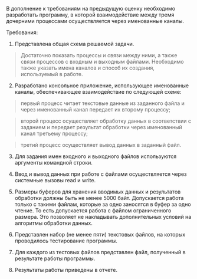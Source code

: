 В дополнение к требованиям на предыдущую оценку необходимо разработать программу, в которой взаимодействие между тремя дочерними процессами осуществляется через именованные каналы.

Требования:

1. Представлена общая схема решаемой задачи. 

> Достаточно показать процессы и связи между ними, а также связи процессов с входным и выходным файлами. Необходимо также указать имена каналов и способ их создания, используемый в работе.

2. Разработано консольное приложение, использующее именованные каналы, обеспечивающее взаимодействие по следующей схеме:

> первый процесс читает текстовые данные из заданного файла и через именованный канал передает их второму процессу;

> второй процесс осуществляет обработку данных в соответствии с заданием и передает результат обработки через именованный канал третьему процессу;

> третий процесс осуществляет вывод данных в заданный файл.

3. Для задания имен входного и выходного файлов используются аргументы командной строки.

4. Ввод и вывод данных при работе с файлами осуществляется через системные вызовы read и write.

5. Размеры буферов для хранения вводимых данных и результатов обработки должны быть не менее 5000 байт. Допускается работа только с такими файлам, которые за одно заносятся в буфер за одно чтение. То есть допускается работа с файлом ограниченного размера. Это позволяет не накладывать дополнительных условий на алгоритмы обработки данных.

6. Представлен набор (не менее пяти) текстовых файлов, на которых проводилось тестирование программы.

7. Для каждого из тестовых файлов представлен файл, полученный в результате работы программы.

8. Результаты работы приведены в отчете.